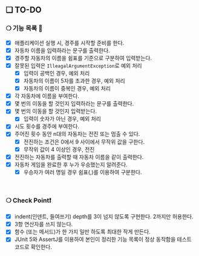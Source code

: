 ## ❏ TO-DO

### ❍ 기능 목록 🌱

- [x] 애플리케이션 실행 시, 경주를 시작할 준비를 한다.
- [x] 자동차 이름을 입력하라는 문구를 출력한다.
- [x]  경주할 자동차의 이름을 쉼표를 기준으로 구분하여 입력받는다.
- [x]  잘못된 입력은 `IlleagalArgumentException`로 예외 처리
    - [x]  입력이 공백인 경우, 예외 처리
    - [x]  자동차의 이름이 5자를 초과한 경우, 예외 처리
    - [x]  자동차의 이름이 중복인 경우, 예외 처리
- [x]  각 자동차에 이름을 부여한다.
- [x]  몇 번의 이동을 할 것인지 입력하라는 문구를 출력한다.
- [x]  몇 번의 이동을 할 것인지 입력받는다.
    - [x]  입력이 숫자가 아닌 경우, 예외 처리
- [x]  시도 횟수를 경주에 부여한다.
- [x]  주어진 횟수 동안 n대의 자동차는 전진 또는 멈출 수 있다.
    - [x]  전진하는 조건은 0에서 9 사이에서 무작위 값을 구한다.
    - [x]  무작위 값이 4 이상인 경우, 전진
- [x]  전진하는 자동차를 출력할 때 자동차 이름을 같이 출력한다.
- [x]  자동차 게임을 완료한 후 누가 우승했는지 알려준다.
    - [x]  우승자가 여러 명일 경우 쉼표(,)를 이용하여 구분한다.

<br />

### ❍ Check Point❗

- [x]  indent(인덴트, 들여쓰기) depth를 3이 넘지 않도록 구현한다. 2까지만 허용한다.
- [x]  3항 연산자를 쓰지 않는다.
- [x]  함수 (또는 메서드)가 한 가지 일만 하도록 최대한 작게 만든다.
- [x]  JUnit 5와 AssertJ를 이용하여 본인이 정리한 기능 목록이 정상 동작함을 테스트 코드로 확인한다.